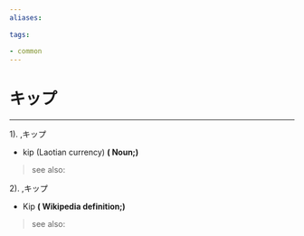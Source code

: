 ```yaml
---
aliases:
    
tags:
    
- common
---
```


# キップ
---
1).
,キップ

- kip (Laotian currency)
**( Noun;)**
> see also: 
            
2).
,キップ

- Kip
**( Wikipedia definition;)**
> see also: 
            